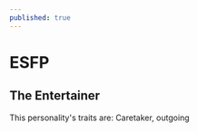 ```yaml
---
published: true
---
```

# ESFP

## The Entertainer

This personality's traits are:
 Caretaker, outgoing 
